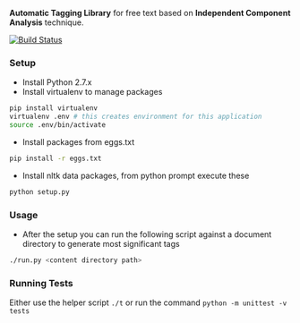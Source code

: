 __Automatic Tagging Library__ for free text based on __Independent Component Analysis__ technique. 

[![Build Status](https://travis-ci.org/katta/watson.png?branch=master)](https://travis-ci.org/katta/watson)
### Setup
* Install Python 2.7.x
* Install virtualenv to manage packages

```bash
pip install virtualenv
virtualenv .env # this creates environment for this application
source .env/bin/activate 
```
* Install packages from eggs.txt

```bash
pip install -r eggs.txt
```
* Install nltk data packages, from python prompt execute these

```bash
python setup.py
```
### Usage
* After the setup you can run the following script against a document directory to generate most significant tags

```bash
./run.py <content directory path>
```
### Running Tests

Either use the helper script `./t` or run the command `python -m unittest -v tests`
